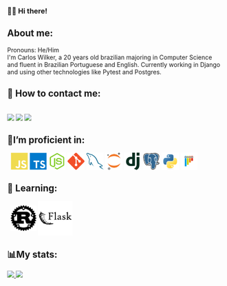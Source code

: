 
### 👋😁 Hi there!
About me:
---
Pronouns: He/Him <br/>
I'm Carlos Wilker, a 20 years old brazilian majoring in Computer Science and fluent in Brazilian Portuguese and English. Currently working in Django and using other technologies like Pytest and Postgres.

💬 How to contact me:
---
<br>
<a href="mailto:cwilkersantana@gmail.com"><img src="https://img.shields.io/badge/-Gmail-%23333?style=for-the-badge&logo=gmail&logoColor=white" target="_blank"></a>
<a href="https://twitter.com/cwilkerns"><img src="https://img.shields.io/badge/Twitter-blue?style=for-the-badge&logo=twitter&logoColor=white" target="_blank"></a>
<a href="https://tech.lgbt/@wilker"><img src="https://img.shields.io/badge/-Mastodon-7B68EE?logo=mastodon&style=for-the-badge&logoColor=white" target="_blank"></a>

🦉I’m proficient in:
---
&nbsp;
<img align="center" alt="Js" title="JavaScript" width="40" src="https://raw.githubusercontent.com/devicons/devicon/master/icons/javascript/javascript-plain.svg">
<img align="center" alt="Ts" title="Typescript" width="40" src="https://raw.githubusercontent.com/devicons/devicon/1119b9f84c0290e0f0b38982099a2bd027a48bf1/icons/typescript/typescript-original.svg">
<img align="center" alt="Node" title="NodeJS" width="40" src="https://raw.githubusercontent.com/devicons/devicon/master/icons/nodejs/nodejs-original.svg">
<img align="center" alt="Git" title="Git"  width="40" src="https://raw.githubusercontent.com/devicons/devicon/master/icons/git/git-original.svg">
<img align="center" alt="Mysql" title="Mysql"  width="40" src="https://raw.githubusercontent.com/devicons/devicon/1119b9f84c0290e0f0b38982099a2bd027a48bf1/icons/mysql/mysql-original.svg">
<img align="center" alt="Jupyter" title="Jupyter Notebook" width="40" src="https://raw.githubusercontent.com/devicons/devicon/1119b9f84c0290e0f0b38982099a2bd027a48bf1/icons/jupyter/jupyter-original.svg">
<img align="center" alt="Dj" title="Django"  width="40" src="https://raw.githubusercontent.com/devicons/devicon/1119b9f84c0290e0f0b38982099a2bd027a48bf1/icons/django/django-plain.svg">
<img align="center" alt="Psql" title="Postgresql" width="40" src="https://raw.githubusercontent.com/devicons/devicon/1119b9f84c0290e0f0b38982099a2bd027a48bf1/icons/postgresql/postgresql-original.svg">
<img align="center" alt="Py" title="Python"  width="40" src="https://raw.githubusercontent.com/devicons/devicon/1119b9f84c0290e0f0b38982099a2bd027a48bf1/icons/python/python-original.svg">
<img align="center" alt="Pytest" title="Pytest"  width="40" src="https://raw.githubusercontent.com/devicons/devicon/1119b9f84c0290e0f0b38982099a2bd027a48bf1/icons/pytest/pytest-original.svg">

🌱 Learning:
---
&nbsp;
<img align="center" alt="Rust" title="Rust" width="60" src="https://raw.githubusercontent.com/devicons/devicon/1119b9f84c0290e0f0b38982099a2bd027a48bf1/icons/rust/rust-plain.svg">
<img align="center" alt="Flask" title="Flask" width="80" src="https://raw.githubusercontent.com/devicons/devicon/1119b9f84c0290e0f0b38982099a2bd027a48bf1/icons/flask/flask-original-wordmark.svg">

📊My stats:
---
<div>
  <a href="https://github.com/wilker345">
    <img height="185em" src="https://github-readme-stats.vercel.app/api?username=wilker345&show_icons=true&theme=radical&include_all_commits=true&count_private=true"/>
    <img height="185em" src="https://github-readme-stats.vercel.app/api/top-langs/?username=wilker345&layout=compact&langs_count=7&theme=radical"/>
  </a>
</div>
